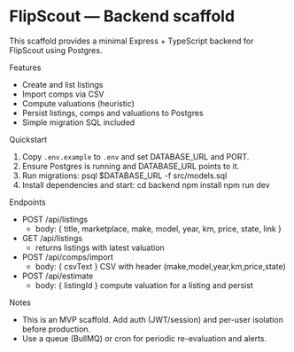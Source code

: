 # FlipScout — Backend scaffold

This scaffold provides a minimal Express + TypeScript backend for FlipScout using Postgres.

Features
- Create and list listings
- Import comps via CSV
- Compute valuations (heuristic)
- Persist listings, comps and valuations to Postgres
- Simple migration SQL included

Quickstart
1. Copy `.env.example` to `.env` and set DATABASE_URL and PORT.
2. Ensure Postgres is running and DATABASE_URL points to it.
3. Run migrations:
   psql $DATABASE_URL -f src/models.sql
4. Install dependencies and start:
   cd backend
   npm install
   npm run dev

Endpoints
- POST /api/listings
  - body: { title, marketplace, make, model, year, km, price, state, link }
- GET /api/listings
  - returns listings with latest valuation
- POST /api/comps/import
  - body: { csvText } CSV with header (make,model,year,km,price,state)
- POST /api/estimate
  - body: { listingId } compute valuation for a listing and persist

Notes
- This is an MVP scaffold. Add auth (JWT/session) and per-user isolation before production.
- Use a queue (BullMQ) or cron for periodic re-evaluation and alerts.